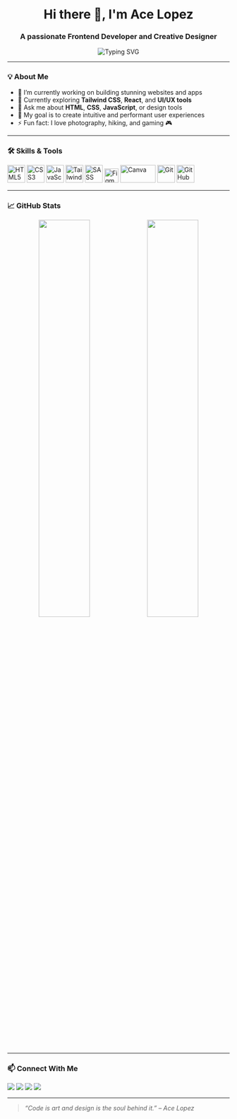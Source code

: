 <h1 align="center">Hi there 👋, I'm Ace Lopez</h1>
<h3 align="center">A passionate Frontend Developer and Creative Designer</h3>

<p align="center">
  <img src="https://readme-typing-svg.herokuapp.com?font=Fira+Code&size=24&duration=3000&pause=1000&center=true&vCenter=true&width=435&lines=Frontend+Developer;Creative+Designer;Web+UI+Enthusiast;Always+Learning+New+Techs" alt="Typing SVG" />
</p>

---

### 💡 About Me

- 🔭 I’m currently working on building stunning websites and apps
- 🌱 Currently exploring **Tailwind CSS**, **React**, and **UI/UX tools**
- 💬 Ask me about **HTML**, **CSS**, **JavaScript**, or design tools
- 🎯 My goal is to create intuitive and performant user experiences
- ⚡ Fun fact: I love photography, hiking, and gaming 🎮

---

### 🛠️ Skills & Tools

<p align="left">
  <img src="https://cdn.jsdelivr.net/gh/devicons/devicon/icons/html5/html5-original.svg" width="40" height="40" alt="HTML5" />
  <img src="https://cdn.jsdelivr.net/gh/devicons/devicon/icons/css3/css3-original.svg" width="40" height="40" alt="CSS3" />
  <img src="https://cdn.jsdelivr.net/gh/devicons/devicon/icons/javascript/javascript-original.svg" width="40" height="40" alt="JavaScript" />
  <img src="https://cdn.jsdelivr.net/gh/devicons/devicon/icons/tailwindcss/tailwindcss-plain.svg" width="40" height="40" alt="TailwindCSS" />
  <img src="https://cdn.jsdelivr.net/gh/devicons/devicon/icons/sass/sass-original.svg" width="40" height="40" alt="SASS" />
  <img src="https://upload.wikimedia.org/wikipedia/commons/3/33/Figma-logo.svg" width="32" height="32" alt="Figma" />
  <img src="https://upload.wikimedia.org/wikipedia/commons/0/08/Canva_logo_2021.svg" width="80" height="40" alt="Canva" />
  <img src="https://cdn.jsdelivr.net/gh/devicons/devicon/icons/git/git-original.svg" width="40" height="40" alt="Git" />
  <img src="https://cdn.jsdelivr.net/gh/devicons/devicon/icons/github/github-original.svg" width="40" height="40" alt="GitHub" />
</p>

---

### 📈 GitHub Stats

<p align="center">
  <img src="https://github-readme-stats.vercel.app/api?username=acelopez&show_icons=true&theme=radical" width="48%" />
  <img src="https://github-readme-streak-stats.herokuapp.com/?user=acelopez&theme=radical" width="48%" />
</p>

---

### 📫 Connect With Me

<p>
  <a href="mailto:youremail@example.com"><img src="https://img.shields.io/badge/Gmail-D14836?style=for-the-badge&logo=gmail&logoColor=white"></a>
  <a href="https://www.linkedin.com/in/yourprofile"><img src="https://img.shields.io/badge/LinkedIn-0077B5?style=for-the-badge&logo=linkedin&logoColor=white"></a>
  <a href="https://twitter.com/yourhandle"><img src="https://img.shields.io/badge/Twitter-1DA1F2?style=for-the-badge&logo=twitter&logoColor=white"></a>
  <a href="https://acelopez.dev"><img src="https://img.shields.io/badge/Portfolio-000?style=for-the-badge&logo=vercel&logoColor=white"></a>
</p>

---

> *“Code is art and design is the soul behind it.” – Ace Lopez*

